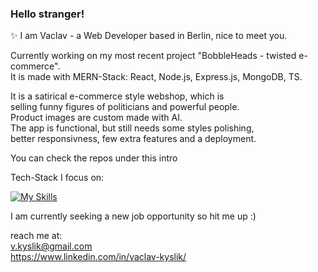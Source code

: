 <h3>Hello stranger!</h3>

✨ I am Vaclav - a Web Developer based in Berlin, nice to meet you. 

<p>Currently working on my most recent project "BobbleHeads - twisted e-commerce".<br> 
It is made with MERN-Stack: React, Node.js, Express.js, MongoDB, TS.<br>

<p>It is a satirical e-commerce style webshop, which is<br> 
selling funny figures of politicians and powerful people.<br>
Product images are custom made with AI.<br>
The app is functional, but still needs some styles polishing,<br>
better responsivness, few extra features and a deployment.</p>

You can check the repos under this intro

Tech-Stack I focus on:

[![My Skills](https://skillicons.dev/icons?i=react,html,css,javascript,typescript,tailwind,bootstrap,express,nodejs,mongodb,sqlite,firebase,postman,figma&perline=7)](https://skillicons.dev)


I am currently seeking a new job opportunity so hit me up :)

reach me at:<br> 
v.kyslik@gmail.com<br>
https://www.linkedin.com/in/vaclav-kyslik/




<!--
**AlexGoesCode/alexgoescode** is a ✨ _special_ ✨ repository because its `README.md` (this file) appears on your GitHub profile.

Here are some ideas to get you started:

- 🔭 I’m currently working on ...
- 🌱 I’m currently learning ...
- 👯 I’m looking to collaborate on ...
- 🤔 I’m looking for help with ...
- 💬 Ask me about ...
- 📫 How to reach me: ...
- 😄 Pronouns: ...
- ⚡ Fun fact: ...
-->
